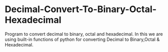 # Decimal-Convert-To-Binary-Octal-Hexadecimal
Program to convert decimal to binary, octal and hexadecimal.
In this we are using built-in functions of python for converting Decimal to Binary,Octal & Hexadecimal.
